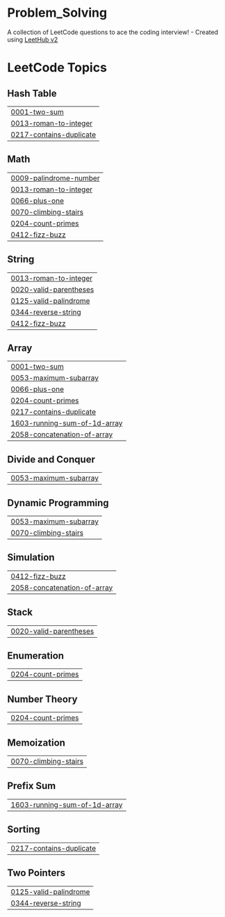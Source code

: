 # Problem_Solving
A collection of LeetCode questions to ace the coding interview! - Created using [LeetHub v2](https://github.com/arunbhardwaj/LeetHub-2.0)

<!---LeetCode Topics Start-->
# LeetCode Topics
## Hash Table
|  |
| ------- |
| [0001-two-sum](https://github.com/Mahmoudelnagar5/Problem_Solving/tree/master/0001-two-sum) |
| [0013-roman-to-integer](https://github.com/Mahmoudelnagar5/Problem_Solving/tree/master/0013-roman-to-integer) |
| [0217-contains-duplicate](https://github.com/Mahmoudelnagar5/Problem_Solving/tree/master/0217-contains-duplicate) |
## Math
|  |
| ------- |
| [0009-palindrome-number](https://github.com/Mahmoudelnagar5/Problem_Solving/tree/master/0009-palindrome-number) |
| [0013-roman-to-integer](https://github.com/Mahmoudelnagar5/Problem_Solving/tree/master/0013-roman-to-integer) |
| [0066-plus-one](https://github.com/Mahmoudelnagar5/Problem_Solving/tree/master/0066-plus-one) |
| [0070-climbing-stairs](https://github.com/Mahmoudelnagar5/Problem_Solving/tree/master/0070-climbing-stairs) |
| [0204-count-primes](https://github.com/Mahmoudelnagar5/Problem_Solving/tree/master/0204-count-primes) |
| [0412-fizz-buzz](https://github.com/Mahmoudelnagar5/Problem_Solving/tree/master/0412-fizz-buzz) |
## String
|  |
| ------- |
| [0013-roman-to-integer](https://github.com/Mahmoudelnagar5/Problem_Solving/tree/master/0013-roman-to-integer) |
| [0020-valid-parentheses](https://github.com/Mahmoudelnagar5/Problem_Solving/tree/master/0020-valid-parentheses) |
| [0125-valid-palindrome](https://github.com/Mahmoudelnagar5/Problem_Solving/tree/master/0125-valid-palindrome) |
| [0344-reverse-string](https://github.com/Mahmoudelnagar5/Problem_Solving/tree/master/0344-reverse-string) |
| [0412-fizz-buzz](https://github.com/Mahmoudelnagar5/Problem_Solving/tree/master/0412-fizz-buzz) |
## Array
|  |
| ------- |
| [0001-two-sum](https://github.com/Mahmoudelnagar5/Problem_Solving/tree/master/0001-two-sum) |
| [0053-maximum-subarray](https://github.com/Mahmoudelnagar5/Problem_Solving/tree/master/0053-maximum-subarray) |
| [0066-plus-one](https://github.com/Mahmoudelnagar5/Problem_Solving/tree/master/0066-plus-one) |
| [0204-count-primes](https://github.com/Mahmoudelnagar5/Problem_Solving/tree/master/0204-count-primes) |
| [0217-contains-duplicate](https://github.com/Mahmoudelnagar5/Problem_Solving/tree/master/0217-contains-duplicate) |
| [1603-running-sum-of-1d-array](https://github.com/Mahmoudelnagar5/Problem_Solving/tree/master/1603-running-sum-of-1d-array) |
| [2058-concatenation-of-array](https://github.com/Mahmoudelnagar5/Problem_Solving/tree/master/2058-concatenation-of-array) |
## Divide and Conquer
|  |
| ------- |
| [0053-maximum-subarray](https://github.com/Mahmoudelnagar5/Problem_Solving/tree/master/0053-maximum-subarray) |
## Dynamic Programming
|  |
| ------- |
| [0053-maximum-subarray](https://github.com/Mahmoudelnagar5/Problem_Solving/tree/master/0053-maximum-subarray) |
| [0070-climbing-stairs](https://github.com/Mahmoudelnagar5/Problem_Solving/tree/master/0070-climbing-stairs) |
## Simulation
|  |
| ------- |
| [0412-fizz-buzz](https://github.com/Mahmoudelnagar5/Problem_Solving/tree/master/0412-fizz-buzz) |
| [2058-concatenation-of-array](https://github.com/Mahmoudelnagar5/Problem_Solving/tree/master/2058-concatenation-of-array) |
## Stack
|  |
| ------- |
| [0020-valid-parentheses](https://github.com/Mahmoudelnagar5/Problem_Solving/tree/master/0020-valid-parentheses) |
## Enumeration
|  |
| ------- |
| [0204-count-primes](https://github.com/Mahmoudelnagar5/Problem_Solving/tree/master/0204-count-primes) |
## Number Theory
|  |
| ------- |
| [0204-count-primes](https://github.com/Mahmoudelnagar5/Problem_Solving/tree/master/0204-count-primes) |
## Memoization
|  |
| ------- |
| [0070-climbing-stairs](https://github.com/Mahmoudelnagar5/Problem_Solving/tree/master/0070-climbing-stairs) |
## Prefix Sum
|  |
| ------- |
| [1603-running-sum-of-1d-array](https://github.com/Mahmoudelnagar5/Problem_Solving/tree/master/1603-running-sum-of-1d-array) |
## Sorting
|  |
| ------- |
| [0217-contains-duplicate](https://github.com/Mahmoudelnagar5/Problem_Solving/tree/master/0217-contains-duplicate) |
## Two Pointers
|  |
| ------- |
| [0125-valid-palindrome](https://github.com/Mahmoudelnagar5/Problem_Solving/tree/master/0125-valid-palindrome) |
| [0344-reverse-string](https://github.com/Mahmoudelnagar5/Problem_Solving/tree/master/0344-reverse-string) |
<!---LeetCode Topics End-->